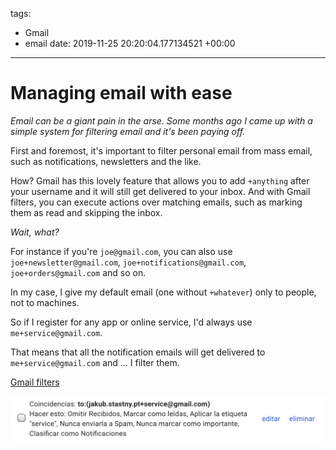 tags:
- Gmail
- email
date: 2019-11-25 20:20:04.177134521 +00:00

---


# Managing email with ease

_Email can be a giant pain in the arse. Some months ago I came up with a simple system for filtering email and it's been paying off._

First and foremost, it's important to filter personal email from mass email, such as notifications, newsletters and the like.

How? Gmail has this lovely feature that allows you to add `+anything` after your username and it will still get delivered to your inbox. And with Gmail filters, you can execute actions over matching emails, such as marking them as read and skipping the inbox.

_Wait, what?_

For instance if you're `joe@gmail.com`, you can also use `joe+newsletter@gmail.com`, `joe+notifications@gmail.com`, `joe+orders@gmail.com` and so on.

In my case, I give my default email (one without `+whatever`) only to people, not to machines.

So if I register for any app or online service, I'd always use `me+service@gmail.com`.

That means that all the notification emails will get delivered to `me+service@gmail.com` and ... I filter them.


[Gmail filters](https://mail.google.com/mail/u/0/#settings/filters)

![gmail-filter-service.jpg](gmail-filter-service.jpg)
